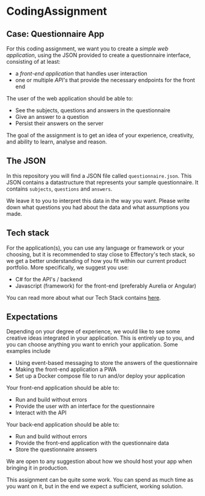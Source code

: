 # CodingAssignment

## Case: Questionnaire App

For this coding assignment, we want you to create a _simple web application_, using the JSON provided to create a questionnaire interface, consisting of at least:
- a _front-end application_ that handles user interaction
- one or multiple _API's_ that provide the necessary endpoints for the front end

The user of the web application should be able to:
- See the subjects, questions and answers in the questionnaire
- Give an answer to a question
- Persist their answers on the server

The goal of the assignment is to get an idea of your experience, creativity, and ability to learn, analyse and reason.

## The JSON

In this repository you will find a JSON file called `questionnaire.json`. This JSON contains a datastructure that represents your sample questionnaire. It contains `subjects`, `questions` and `answers`.

We leave it to you to interpret this data in the way you want. Please write down what questions you had about the data and what assumptions you made.

## Tech stack

For the application(s), you can use any language or framework or your choosing, but it is recommended to stay close to Effectory's tech stack, so we get a better understanding of how you fit within our current product portfolio.
More specifically, we suggest you use:
- C# for the API's / backend
- Javascript (framework) for the front-end (preferably Aurelia or Angular)

You can read more about what our Tech Stack contains [here](https://tech.effectory.com/).

## Expectations

Depending on your degree of experience, we would like to see some creative ideas integrated in your application. This is entirely up to you, and you can choose anything you want to enrich your application. Some examples include
- Using event-based messaging to store the answers of the questionnaire
- Making the front-end application a PWA
- Set up a Docker compose file to run and/or deploy your application

Your front-end application should be able to:
- Run and build without errors
- Provide the user with an interface for the questionnaire
- Interact with the API

Your back-end application should be able to:
- Run and build without errors
- Provide the front-end application with the questionnaire data
- Store the questionnaire answers

We are open to any suggestion about how we should host your app when bringing it in production.

This assignment can be quite some work. You can spend as much time as you want on it, but in the end we expect a sufficient, working solution.
